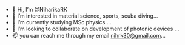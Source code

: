 - 👋 Hi, I’m @NiharikaRK
- 👀 I’m interested in material science, sports, scuba diving...
- 🌱 I’m currently studying MSc physics ...
- 💞️ I’m looking to collaborate on development of photonic devices ...
- 📫 you can reach me through my email nihrk30@gmail.com...

<!---
NiharikaRK/NiharikaRK is a ✨ special ✨ repository because its `README.md` (this file) appears on your GitHub profile.
You can click the Preview link to take a look at your changes.
--->
